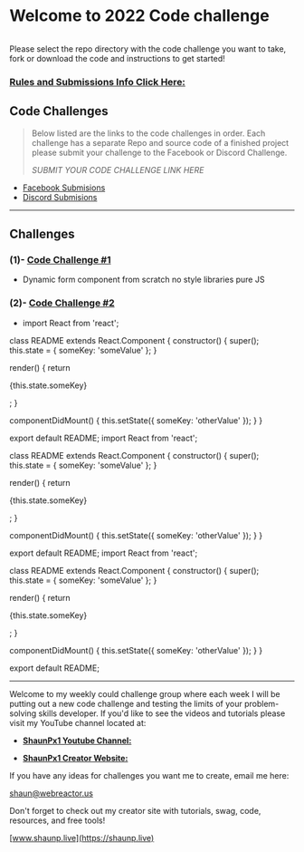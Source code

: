 # Welcome to 2022 Code challenge

![]()

Please select the repo directory with the code challenge you want to take, fork or download the code and instructions to get started!

### [Rules and Submissions Info Click Here:](https://github.com/shaungt1/ShaunPX1-Weekly-Code-Challenge)

## Code Challenges

> Below listed are the links to the code challenges in order. Each challenge has a separate Repo and source code of a finished project please submit your challenge to the Facebook or Discord Challenge.
>
> _SUBMIT YOUR CODE CHALLENGE LINK HERE_

- [Facebook Submisions](https://www.facebook.com/shaunPX1/)
- [Discord Submisions](https://discord.gg/Mu52QeAE)

---

## Challenges

### (1)-  **[Code Challenge #1](https://github.com/shaungt1/Code-Challenge-1)**
- Dynamic form component from scratch no style libraries pure JS

### (2)- **[Code Challenge #2](https://github.com/)**
- import React from 'react';

class README extends React.Component {
  constructor() {
    super();
    this.state = {
      someKey: 'someValue'
    };
  }

  render() {
    return <p>{this.state.someKey}</p>;
  }

  componentDidMount() {
    this.setState({
      someKey: 'otherValue'
    });
  }
}

export default README;
import React from 'react';

class README extends React.Component {
  constructor() {
    super();
    this.state = {
      someKey: 'someValue'
    };
  }

  render() {
    return <p>{this.state.someKey}</p>;
  }

  componentDidMount() {
    this.setState({
      someKey: 'otherValue'
    });
  }
}

export default README;
import React from 'react';

class README extends React.Component {
  constructor() {
    super();
    this.state = {
      someKey: 'someValue'
    };
  }

  render() {
    return <p>{this.state.someKey}</p>;
  }

  componentDidMount() {
    this.setState({
      someKey: 'otherValue'
    });
  }
}

export default README;


---

Welcome to my weekly could challenge group where each week I will be putting out a new code challenge and testing the limits of your problem-solving skills developer. If you&#39;d like to see the videos and tutorials please visit my YouTube channel located at:

- [**ShaunPx1 Youtube Channel:**](https://www.youtube.com/channel/UC78cpbnaq-eeKGGHIEtUgdw)

- [**ShaunPx1 Creator Website:**](https://shaunp.live/)

If you have any ideas for challenges you want me to create, email me here:

<shaun@webreactor.us>

Don't forget to check out my creator site with tutorials, swag, code, resources, and free tools!

[www.shaunp.live](https://shaunp.live)